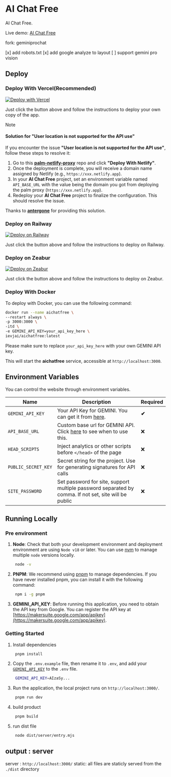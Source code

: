 # AI Chat Free


AI Chat Free.


Live demo: [AI Chat Free](https://www.aichatfree.com)

fork: geminiprochat

[x] add robots.txt
[x] add google analyze to layout
[ ] support gemini pro vision

## Deploy

### Deploy With Vercel(Recommended)

[![Deploy with Vercel](https://vercel.com/button)](https://vercel.com/new/clone?repository-url=https://github.com/ievjai/aichatfree&env=GEMINI_API_KEY&envDescription=Google%20API%20Key%20for%20GeminiProChat&envLink=https://makersuite.google.com/app/apikey&project-name=gemini-pro-chat&repository-name=gemini-pro-chat&demo-title=Gemini%20Pro%20Chat&demo-description=Minimal%20web%20UI%20for%20Gemini%20Pro.&demo-url=https%3A%2F%2Faichatfree.com&demo-image=https%3A%2F%2Faichatfree.com%2Ficon.svg)

Just click the button above and follow the instructions to deploy your own copy of the app.

> [!NOTE]
> #### Solution for "User location is not supported for the API use"
> If you encounter the issue **"User location is not supported for the API use"**, follow these steps to resolve it:
>
> 1. Go to this [**palm-netlify-proxy**](https://github.com/antergone/palm-netlify-proxy) repo and click **"Deploy With Netlify"**.
> 2. Once the deployment is complete, you will receive a domain name assigned by Netlify (e.g., `https://xxx.netlify.app`).
> 3. In your **AI Chat Free** project, set an environment variable named `API_BASE_URL` with the value being the domain you got from deploying the palm proxy (`https://xxx.netlify.app`).
> 4. Redeploy your **AI Chat Free** project to finalize the configuration. This should resolve the issue.
>
> Thanks to [**antergone**](https://github.com/antergone/palm-netlify-proxy) for providing this solution.

### Deploy on Railway

[![Deploy on Railway](https://railway.app/button.svg)](https://railway.app/template/v9QL5u?referralCode=tSzmIe)

Just click the button above and follow the instructions to deploy on Railway.

### Deploy on Zeabur

[![Deploy on Zeabur](https://zeabur.com/button.svg)](https://zeabur.com/templates/1103PJ)

Just click the button above and follow the instructions to deploy on Zeabur.

### Deploy With Docker

To deploy with Docker, you can use the following command:

```bash
docker run --name aichatfree \
--restart always \
-p 3000:3000 \
-itd \
-e GEMINI_API_KEY=your_api_key_here \
ievjai/aichatfree:latest
```
Please make sure to replace `your_api_key_here` with your own GEMINI API key.

This will start the **aichatfree** service, accessible at `http://localhost:3000`. 

## Environment Variables

You can control the website through environment variables.

| Name | Description | Required |
| --- | --- | --- |
| `GEMINI_API_KEY` | Your API Key for GEMINI. You can get it from [here](https://makersuite.google.com/app/apikey).| **✔** |
| `API_BASE_URL` | Custom base url for GEMINI API. Click [here](https://github.com/babaohuang/aichatfree?tab=readme-ov-file#solution-for-user-location-is-not-supported-for-the-api-use) to see when to use this. | ❌ |
| `HEAD_SCRIPTS` | Inject analytics or other scripts before `</head>` of the page | ❌ |
| `PUBLIC_SECRET_KEY` | Secret string for the project. Use for generating signatures for API calls | ❌ |
| `SITE_PASSWORD` | Set password for site, support multiple password separated by comma. If not set, site will be public | ❌ |

## Running Locally

### Pre environment
1. **Node**: Check that both your development environment and deployment environment are using `Node v18` or later. You can use [nvm](https://github.com/nvm-sh/nvm) to manage multiple `node` versions locally.

   ```bash
    node -v
   ```

2. **PNPM**: We recommend using [pnpm](https://pnpm.io/) to manage dependencies. If you have never installed pnpm, you can install it with the following command:

   ```bash
    npm i -g pnpm
   ```

3. **GEMINI_API_KEY**: Before running this application, you need to obtain the API key from Google. You can register the API key at [https://makersuite.google.com/app/apikey](https://makersuite.google.com/app/apikey).

### Getting Started

1. Install dependencies

   ```bash
    pnpm install
   ```

2. Copy the `.env.example` file, then rename it to `.env`, and add your [`GEMINI_API_KEY`](https://makersuite.google.com/app/apikey) to the `.env` file.

   ```bash
    GEMINI_API_KEY=AIzaSy...
   ```

3. Run the application, the local project runs on `http://localhost:3000/`.

   ```bash
    pnpm run dev
   ```

4. build product

   ```bash
    pnpm build
   ```
5. run dist file

   ```bash
    node dist/server/entry.mjs
   ```

## output : server

server : `http://localhost:3000/`
static: all files are staticly served from the `./dist` directory